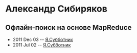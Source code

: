 # Александр Сибиряков

## Офлайн-поиск на основе MapReduce
- 2011 Dec 03 -- [Я.Субботник](https://events.yandex.ru/lib/talks/168/)    
- 2011 Jul 02 -- [Я.Субботник](https://events.yandex.ru/lib/talks/227/)    
